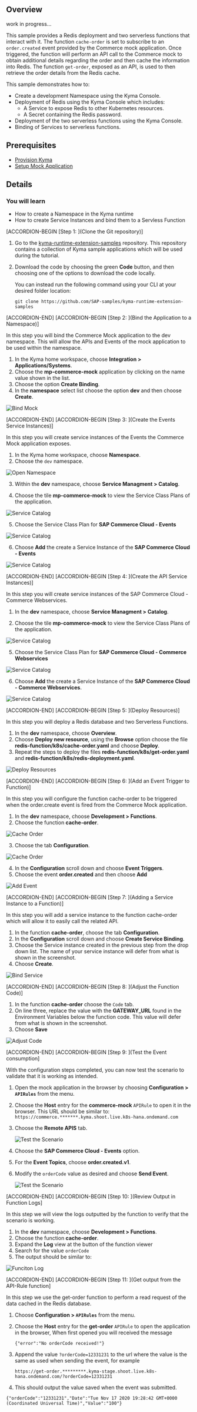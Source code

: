 ## Overview

work in progress...

This sample provides a Redis deployment and two serverless functions that interact with it. The function `cache-order` is set to subscribe to an `order.created` event provided by the Commerce mock application. Once triggered, the function will perform an API call to the Commerce mock to obtain additional details regarding the order and then cache the information into Redis. The function `get-order`, exposed as an API, is used to then retrieve the order details from the Redis cache.

This sample demonstrates how to:

- Create a development Namespace using the Kyma Console.
- Deployment of Redis using the Kyma Console which includes:
  - A Service to expose Redis to other Kubernetes resources.
  - A Secret containing the Redis password.
- Deployment of the two serverless functions using the Kyma Console.
- Binding of Services to serverless functions.

## Prerequisites

- [Provision Kyma](https://developers.sap.com/tutorials/cp-kyma-getting-started.html)
- [Setup Mock Application](https://developers.sap.com/tutorials/cp-kyma-mocks.html)

## Details

### You will learn
 <!--- Marco: isn't this redundant with the above bullet list? --->
- How to create a Namespace in the Kyma runtime
- How to create Service Instances and bind them to a Servless Function

[ACCORDION-BEGIN [Step 1: ](Clone the Git repository)]

1. Go to the [kyma-runtime-extension-samples](https://github.com/SAP-samples/kyma-runtime-extension-samples) repository. This repository contains a collection of Kyma sample applications which will be used during the tutorial.

2. Download the code by choosing the green **Code** button, and then choosing one of the options to download the code locally.

   You can instead run the following command using your CLI at your desired folder location:

   ```Shell/Bash
   git clone https://github.com/SAP-samples/kyma-runtime-extension-samples
   ```

[ACCORDION-END]
[ACCORDION-BEGIN [Step 2: ](Bind the Application to a Namespace)]

In this step you will bind the Commerce Mock application to the dev namespace. This will allow the APIs and Events of the mock application to be used within the namespace.

1. In the Kyma home workspace, choose **Integration > Applications/Systems**.
2. Choose the **mp-commerce-mock** application by clicking on the name value shown in the list.
3. Choose the option **Create Binding**.
4. In the **namespace** select list choose the option **dev** and then choose **Create**.

![Bind Mock](./assets/bind-mock.png)

[ACCORDION-END]
[ACCORDION-BEGIN [Step 3: ](Create the Events Service Instances)]

In this step you will create service instances of the Events the Commerce Mock application exposes.

1. In the Kyma home workspace, choose **Namespace**.
2. Choose the `dev` namespace.

![Open Namespace](./assets/open-dev-ns.png)

3. Within the **dev** namespace, choose **Service Managment > Catalog**.

4. Choose the tile **mp-commerce-mock** to view the Service Class Plans of the application.

![Service Catalog](./assets/service-catalog.png)

5. Choose the Service Class Plan for **SAP Commerce Cloud - Events**

![Service Catalog](./assets/sc-enable-events.png)

6. Choose **Add** the create a Service Instance of the **SAP Commerce Cloud - Events**

![Service Catalog](./assets/sc-add-events.png)

[ACCORDION-END]
[ACCORDION-BEGIN [Step 4: ](Create the API Service Instances)]

In this step you will create service instances of the SAP Commerce Cloud - Commerce Webservices.

1. In the **dev** namespace, choose **Service Managment > Catalog**.

2. Choose the tile **mp-commerce-mock** to view the Service Class Plans of the application.

![Service Catalog](./assets/service-catalog.png)

5. Choose the Service Class Plan for **SAP Commerce Cloud - Commerce Webservices**

![Service Catalog](./assets/sc-enable-occ.png)

6. Choose **Add** the create a Service Instance of the **SAP Commerce Cloud - Commerce Webservices**.

![Service Catalog](./assets/sc-add-occ.png)

[ACCORDION-END]
[ACCORDION-BEGIN [Step 5: ](Deploy Resources)]

In this step you will deploy a Redis database and two Serverless Functions.

1. In the **dev** namespace, choose **Overview**.
2. Choose **Deploy new resource**, using the **Browse** option choose the file **redis-function/k8s/cache-order.yaml** and choose **Deploy**.
3. Repeat the steps to deploy the files **redis-function/k8s/get-order.yaml** and **redis-function/k8s/redis-deployment.yaml**.
 <!--- Marco: would it be better to let people copy-paste functions into the Console? Or maybe have the get-order-function deployed via YAML to have the API rule created and the other one created manually via the UI --->
 
![Deploy Resources](./assets/deploy-function.png)

[ACCORDION-END]
[ACCORDION-BEGIN [Step 6: ](Add an Event Trigger to Function)]

In this step you will configure the function cache-order to be triggered when the order.create event is fired from the Commerce Mock application.

1. In the **dev** namespace, choose **Development > Functions**.
2. Choose the function **cache-order**.

![Cache Order](./assets/open-function-oc.png)

3. Choose the tab **Configuration**.

![Cache Order](./assets/function-config-oc.png)

4. In the **Configuration** scroll down and choose **Event Triggers**.
5. Choose the event **order.created** and then choose **Add**

![Add Event](./assets/add-event.png)

[ACCORDION-END]
[ACCORDION-BEGIN [Step 7: ](Adding a Service Instance to a Function)]

In this step you will add a service instance to the function cache-order which will allow it to easily call the related API.

1. In the function **cache-order**, choose the tab **Configuration**.
2. In the **Configuration** scroll down and choose **Create Service Binding**.
3. Choose the Service instance created in the previous step from the drop down list. The name of your service instance will defer from what is shown in the screenshot.
4. Choose **Create**.

![Bind Service](./assets/bind-service.png)

[ACCORDION-END]
[ACCORDION-BEGIN [Step 8: ](Adjust the Function Code)]

1. In the function **cache-order** choose the `Code` tab.
2. On line three, replace the value **<REPLACE WITH GATEWAY_URL>** with the **GATEWAY_URL** found in the Environment Variables below the function code. This value will defer from what is shown in the screenshot.
3. Choose **Save**

![Adjust Code](./assets/adjust-function-oc.png)

[ACCORDION-END]
[ACCORDION-BEGIN [Step 9: ](Test the Event consumption]

With the configuration steps completed, you can now test the scenario to validate that it is working as intended.

1. Open the mock application in the browser by choosing **Configuration > `APIRules`** from the menu.

2. Choose the **Host** entry for the **commerce-mock** `APIRule` to open it in the browser. This URL should be similar to:
   `https://commerce.*******.kyma.shoot.live.k8s-hana.ondemand.com`

3. Choose the **Remote APIS** tab.

   ![Test the Scenario](./assets/test-scenario-1.png)

4. Choose the **SAP Commerce Cloud - Events** option.

5. For the **Event Topics**, choose **order.created.v1**.

6. Modify the `orderCode` value as desired and choose **Send Event**.

   ![Test the Scenario](./assets/test-scenario-2.png)

[ACCORDION-END]
[ACCORDION-BEGIN [Step 10: ](Review Output in Function Logs]

In this step we will view the logs outputted by the function to verify that the scenario is working.

1. In the **dev** namespace, choose **Development > Functions**.
2. Choose the function **cache-order**.
3. Expand the **Log** view at the button of the function viewer
4. Search for the value `orderCode`
5. The output should be similar to:

![Funciton Log](./assets/function-log-event.png)

[ACCORDION-END]
[ACCORDION-BEGIN [Step 11: ](Get output from the API-Rule function]

In this step we use the get-order function to perform a read request of the data cached in the Redis database.

1. Choose **Configuration > `APIRules`** from the menu.
2. Choose the **Host** entry for the **get-order** `APIRule` to open the application in the browser, When first opened you will received the message

   `{"error":"No orderCode received!"}`

3. Append the value `?orderCode=12331231` to the url where the value is the same as used when sending the event, for example

   `https://get-order.*********.kyma-stage.shoot.live.k8s-hana.ondemand.com/?orderCode=12331231`

4. This should output the value saved when the event was submitted.

`{"orderCode":"12331231","Date":"Tue Nov 17 2020 19:28:42 GMT+0000 (Coordinated Universal Time)","Value":"100"}`
